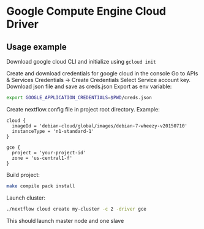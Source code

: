 Google Compute Engine Cloud Driver
==================================

Usage example
-------------

Download google cloud CLI and initialize using
`gcloud init`

Create and download credentials for google cloud in the console
Go to APIs & Services
Credentials -> Create Credentials
Select Service account key.
Download json file and save as creds.json
Export as env variable:
```bash
export GOOGLE_APPLICATION_CREDENTIALS=$PWD/creds.json
```

Create nextflow.config file in project root directory. Example:
```
cloud {
  imageId = 'debian-cloud/global/images/debian-7-wheezy-v20150710'
  instanceType = 'n1-standard-1'
}

gce {
  project = 'your-project-id'
  zone = 'us-central1-f'
}

```

Build project:
```bash
make compile pack install
```

Launch cluster:
```bash
./nextflow cloud create my-cluster -c 2 -driver gce 
```

This should launch master node and one slave